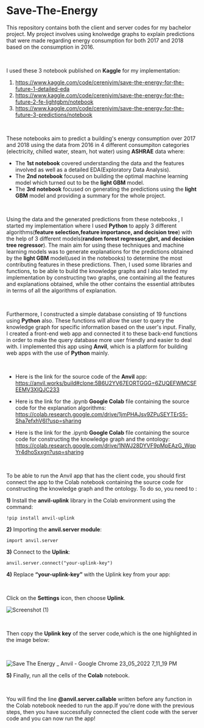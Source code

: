 # Save-The-Energy
This repository contains both the client and server codes for my bachelor project. My project involves using knolwedge graphs to explain predictions that were made regarding energy consumption for both 2017 and 2018 based on the consumption in 2016. 

&nbsp;

I used these 3 notebook published on **Kaggle** for my implementation:



1) https://www.kaggle.com/code/cereniyim/save-the-energy-for-the-future-1-detailed-eda
2) https://www.kaggle.com/code/cereniyim/save-the-energy-for-the-future-2-fe-lightgbm/notebook
3) https://www.kaggle.com/code/cereniyim/save-the-energy-for-the-future-3-predictions/notebook

&nbsp;

These notebooks aim to predict a building's energy consumption over 2017 and 2018 using the data from 2016 in 4 different consumpiton categories (electricity, chilled water, steam, hot water) using **ASHRAE** data where:



- The **1st notebook** covered understanding the data and the features involved as well as a detailed EDA(Exploratory Data Analysis).
- The **2nd notebook** focused on building the optimal machine learning model which turned out to be the **light GBM** model.
- The **3rd notebook** focused on generating the predictions using the **light GBM** model and providing a summary for the whole project.


&nbsp;

Using the data and the generated predictions from these notebooks , I started my implementation where I used **Python** to apply 3 different algorithms(**feature selection,feature importance, and decision tree**) with the help of 3 different models(**random forest regressor,gbrt, and decision tree regressor**). The main aim for using these techniques and machine learning models was to generate explanations for the predictions obtained by the **light GBM** model(used in the notebooks) to determine the most contributing features in these predictions. Then, I used some libraries and functions, to be able to build the knowledge graphs and I also tested my implementation by constructing two graphs, one containing all the features and explanations obtained, while the other contains the essential attributes in terms of all the algorithms of explanation.

&nbsp;

Furthermore, I constructed a simple database consisting of 19 functions using **Python** also. These functions will allow the user to query the knowledge graph for specific information based on the user's input. Finally, I created a front-end web app and connected it to these back-end functions in order to make the query database more user friendly and easier to deal with. I implemented this app using **Anvil**, which is a platform for building web apps with the use of **Python** mainly.

&nbsp;


- Here is the link for the source code of the **Anvil** app: https://anvil.works/build#clone:5B6U2YV67EORTGGG=6ZUQEFWMCSFEEMV3XIQJC233



- Here is the link for the .ipynb **Google Colab** file containing the source code for the explanation algorithms: 
https://colab.research.google.com/drive/1jmPHAJsv9ZPuSEYTErS5-Sha7efxhV6I?usp=sharing



- Here is the link for the .ipynb **Google Colab** file containing the source code for constructing the knowledge graph and the ontology:
https://colab.research.google.com/drive/1NWJ28DYVF9pMpEAzG_WqpYr4dhoSxxgn?usp=sharing


&nbsp;

To be able to run the Anvil app that has the client code, you should first connect the app to the Colab notebook containing the source code for constructing the knowledge graph and the ontology. To do so, you need to :



**1)** Install the **anvil-uplink** library in the Colab environment using the command:
   
   ```
   !pip install anvil-uplink
   ```


**2)** Importing the **anvil.server module**:
   
   ```
   import anvil.server
   ```


**3)** Connect to the **Uplink**:
   
   ```
   anvil.server.connect("your-uplink-key")
   ```


**4)** Replace **“your-uplink-key”** with the Uplink key from your app:

&nbsp;

Click on the **Settings** icon, then choose **Uplink**.


![Screenshot (1)](https://user-images.githubusercontent.com/87882755/169875847-4e1b5d84-7e04-4374-8658-05446605f6ec.png)

&nbsp;

Then copy the **Uplink key** of the server code,which is the one highlighted in the image below:

&nbsp;

![Save The Energy _ Anvil - Google Chrome 23_05_2022 7_11_19 PM](https://user-images.githubusercontent.com/87882755/169875889-3afbc7fc-4ea4-4109-9570-5895a6a91cb5.png)



**5)** Finally, run all the cells of the **Colab** notebook.


&nbsp;

You will find the line **@anvil.server.callable** written before any function in the Colab notebook needed to run the app.If you're done with the previous steps, then you have successfully connected the client code with the server code and you can now run the app! 
